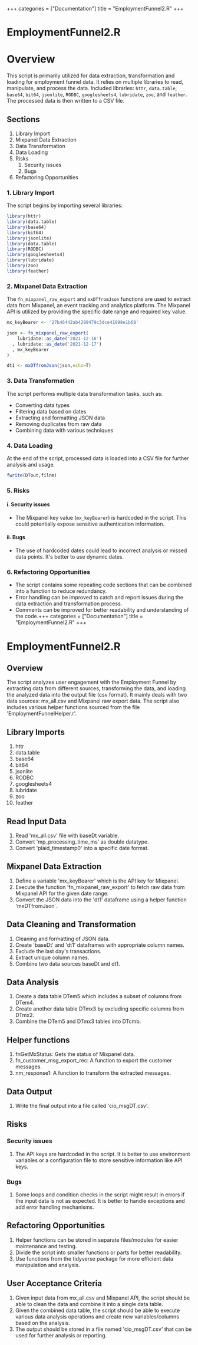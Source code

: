 +++
categories = ["Documentation"]
title = "EmploymentFunnel2.R"
+++


# EmploymentFunnel2.R
# Overview

This script is primarily utilized for data extraction, transformation and loading for employment funnel data. It relies on multiple libraries to read, manipulate, and process the data. Included libraries: `httr`, `data.table`, `base64`, `bit64`, `jsonlite`, `RODBC`, `googlesheets4`, `lubridate`, `zoo`, and `feather`. The processed data is then written to a CSV file.

## Sections

1. Library Import
2. Mixpanel Data Extraction
3. Data Transformation
4. Data Loading
5. Risks
   1. Security issues
   2. Bugs
6. Refactoring Opportunities

### 1. Library Import

The script begins by importing several libraries:

```R
library(httr)
library(data.table)
library(base64)
library(bit64)
library(jsonlite)
library(data.table)
library(RODBC)
library(googlesheets4)
library(lubridate)
library(zoo)
library(feather)
```

### 2. Mixpanel Data Extraction

The `fn_mixpanel_raw_export` and `mxDTfromJson` functions are used to extract data from Mixpanel, an event tracking and analytics platform. The Mixpanel API is utilized by providing the specific date range and required key value.

```R
mx_keyBearer <- '27b46442ab4299479c3dce41998e1b68'

json <- fn_mixpanel_raw_export(
    lubridate::as_date('2021-12-16')
  , lubridate::as_date('2021-12-17')
  , mx_keyBearer
)

dt1 <- mxDTfromJson(json,echo=T)
```

### 3. Data Transformation

The script performs multiple data transformation tasks, such as:

- Converting data types
- Filtering data based on dates
- Extracting and formatting JSON data
- Removing duplicates from raw data
- Combining data with various techniques

### 4. Data Loading

At the end of the script, processed data is loaded into a CSV file for further analysis and usage.

```R
fwrite(DTout,filnm)
```

### 5. Risks

#### i. Security issues

- The Mixpanel key value (`mx_keyBearer`) is hardcoded in the script. This could potentially expose sensitive authentication information. 

#### ii. Bugs

- The use of hardcoded dates could lead to incorrect analysis or missed data points. It's better to use dynamic dates.

### 6. Refactoring Opportunities

- The script contains some repeating code sections that can be combined into a function to reduce redundancy.
- Error handling can be improved to catch and report issues during the data extraction and transformation process.
- Comments can be improved for better readability and understanding of the code.+++
categories = ["Documentation"]
title = "EmploymentFunnel2.R"
+++


# EmploymentFunnel2.R
## Overview

The script analyzes user engagement with the Employment Funnel by extracting data from different sources, transforming the data, and loading the analyzed data into the output file (csv format). It mainly deals with two data sources: mx_all.csv and Mixpanel raw export data. The script also includes various helper functions sourced from the file 'EmploymentFunnelHelper.r'.

## Library Imports

1. httr
2. data.table
3. base64
4. bit64
5. jsonlite
6. RODBC
7. googlesheets4
8. lubridate
9. zoo
10. feather

## Read Input Data

1. Read 'mx_all.csv' file with baseDt variable.
2. Convert 'mp_processing_time_ms' as double datatype.
3. Convert 'plaid_timestamp0' into a specific date format.

## Mixpanel Data Extraction

1. Define a variable 'mx_keyBearer' which is the API key for Mixpanel.
2. Execute the function 'fn_mixpanel_raw_export' to fetch raw data from Mixpanel API for the given date range.
3. Convert the JSON data into the 'dt1' dataframe using a helper function 'mxDTfromJson`.

## Data Cleaning and Transformation

1. Cleaning and formatting of JSON data.
2. Create 'baseDt' and 'dt1' dataframes with appropriate column names.
3. Exclude the last day's transactions.
4. Extract unique column names.
5. Combine two data sources baseDt and dt1.

## Data Analysis

1. Create a data table DTem5 which includes a subset of columns from DTem4.
2. Create another data table DTmx3 by excluding specific columns from DTmx2.
3. Combine the DTem5 and DTmx3 tables into DTcmb.

## Helper functions

1. fnGetMxStatus: Gets the status of Mixpanel data.
2. fn_customer_msg_export_rec: A function to export the customer messages.
3. nm_response1: A function to transform the extracted messages.

## Data Output

1. Write the final output into a file called 'cio_msgDT.csv'.

## Risks

### Security issues

1. The API keys are hardcoded in the script. It is better to use environment variables or a configuration file to store sensitive information like API keys.

### Bugs

1. Some loops and condition checks in the script might result in errors if the input data is not as expected. It is better to handle exceptions and add error handling mechanisms.

## Refactoring Opportunities

1. Helper functions can be stored in separate files/modules for easier maintenance and testing.
2. Divide the script into smaller functions or parts for better readability.
3. Use functions from the tidyverse package for more efficient data manipulation and analysis.

## User Acceptance Criteria

1. Given input data from mx_all.csv and Mixpanel API, the script should be able to clean the data and combine it into a single data table.
2. Given the combined data table, the script should be able to execute various data analysis operations and create new variables/columns based on the analysis.
3. The output should be stored in a file named 'cio_msgDT.csv' that can be used for further analysis or reporting.